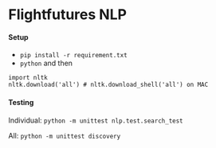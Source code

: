 # Flightfutures NLP 

#### Setup 
- `pip install -r requirement.txt`
- `python` and then 
```
import nltk
nltk.download('all') # nltk.download_shell('all') on MAC
``` 

#### Testing
Individual: `python -m unittest nlp.test.search_test`

All: `python -m unittest discovery`
